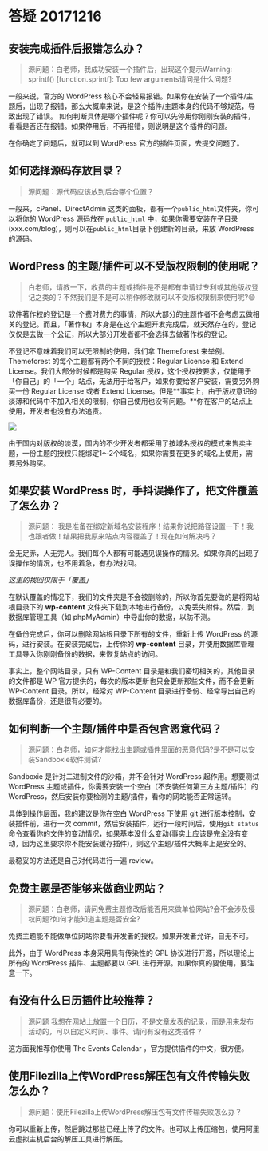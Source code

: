 # 答疑 20171216

## 安装完成插件后报错怎么办？
> 源问题：白老师，我成功安装一个插件后，出现这个提示Warning: sprintf() [function.sprintf]: Too few arguments请问是什么问题?

一般来说，官方的 WordPress 核心不会轻易报错。如果你在安装了一个插件/主题后，出现了报错，那么大概率来说，是这个插件/主题本身的代码不够规范，导致出现了错误。
如何判断具体是哪个插件呢？你可以先停用你刚刚安装的插件，看看是否还在报错。如果停用后，不再报错，则说明是这个插件的问题。

在你确定了问题后，就可以到 WordPress 官方的插件页面，去提交问题了。

## 如何选择源码存放目录？
> 源问题：源代码应该放到后台哪个位置？

一般来，cPanel、DirectAdmin 这类的面板，都有一个`public_html`文件夹，你可以将你的 WordPress 源码放在 `public_html` 中，如果你需要安装在子目录(xxx.com/blog)，则可以在`public_html`目录下创建新的目录，来放 WordPress 的源码。

## WordPress 的主题/插件可以不受版权限制的使用呢？
> 白老师，请教一下，收费的主题或插件是不是都有申请过专利或其他版权登记之类的？不然我们是不是可以稍作修改就可以不受版权限制来使用呢?😄 

软件著作权的登记是一个费时费力的事情，所以大部分的主题作者不会考虑去做相关的登记。而且，「著作权」本身是在这个主题开发完成后，就天然存在的，登记仅仅是去做一个公证，所以大部分开发者都不会选择去做著作权的登记。

不登记不意味着我们可以无限制的使用，我们拿 Themeforest 来举例。Themeforest 的每个主题都有两个不同的授权：Regular License 和 Extend License。我们大部分时候都是购买  Regular 授权，这个授权按要求，仅能用于「你自己」的「一个」站点，无法用于给客户，如果你要给客户安装，需要另外购买一份 Regular License 或者 Extend License。但是**事实上，由于版权意识的淡薄和代码中不加入相关的限制，你自己使用也没有问题。**你在客户的站点上使用，开发者也没有办法追责。

![](https://postimg.aliavv.com/2018/xh91e.png)

由于国内对版权的淡漠，国内的不少开发者都采用了按域名授权的模式来售卖主题，一份主题的授权只能绑定1～2个域名，如果你需要在更多的域名上使用，需要另外购买。


## 如果安装 WordPress 时，手抖误操作了，把文件覆盖了怎么办？
> 源问题： 我是准备在绑定新域名安装程序！结果你说把路径设置一下！我也跟者做！结果把我原来站点内容覆盖了！现在如何解决吗？

金无足赤，人无完人。我们每个人都有可能遇见误操作的情况。如果你真的出现了误操作的情况，也不用着急，有办法找回。

*这里的找回仅限于「覆盖」*

在默认覆盖的情况下，我们的文件夹是不会被删除的，所以你首先要做的是将网站根目录下的 **wp-content**  文件夹下载到本地进行备份，以免丢失附件。然后，到数据库管理工具（如 phpMyAdmin）中导出你的数据，以防不测。

在备份完成后，你可以删除网站根目录下所有的文件，重新上传 WordPress 的源码，进行安装。在安装完成后，上传你的 **wp-content** 目录，并使用数据库管理工具导入你刚刚备份的数据，来恢复站点的访问。

事实上，整个网站目录，只有 WP-Content 目录是和我们密切相关的，其他目录的文件都是 WP 官方提供的，每次的版本更新也只会更新那些文件，而不会更新 WP-Content 目录。所以，经常对 WP-Content 目录进行备份、经常导出自己的数据库备份，还是很有必要的。

## 如何判断一个主题/插件中是否包含恶意代码？
> 源问题：白老师，如何才能找出主题或插件里面的恶意代码?是不是可以安装Sandboxie软件测试?

Sandboxie 是针对二进制文件的沙箱，并不会针对 WordPress 起作用。想要测试 WordPress 主题或插件，你需要安装一个空白（不安装任何第三方主题/插件）的 WordPress，然后安装你要检测的主题/插件，看你的网站能否正常运转。

具体到操作层面，我的建议是你在空白 WordPress 下使用 git 进行版本控制，安装插件前，进行一次 commit，然后安装插件，运行一段时间后，使用`git status`命令查看你的文件的变动情况，如果基本没什么变动(事实上应该是完全没有变动，因为这里要求你不能安装缓存插件)，则这个主题/插件大概率上是安全的。

最稳妥的方法还是自己对代码进行一遍 review。

## 免费主题是否能够来做商业网站？
> 源问题：白老师，请问免费主题修改后能否用来做单位网站?会不会涉及侵权问题?如何才能知道主题是否安全?

免费主题能不能做单位网站你要看开发者的授权。如果开发者允许，自无不可。

此外，由于 WordPress 本身采用具有传染性的 GPL 协议进行开源，所以理论上所有的 WordPress 插件、主题都要以 GPL 进行开源。如果你真的要使用，要注意一下。

## 有没有什么日历插件比较推荐？
> 源问题 我想在网站上放置一个日历，不是文章发表的记录，而是用来发布活动的，可以自定义时间、事件。请问有没有这类插件？

这方面我推荐你使用 The Events Calendar ，官方提供插件的中文，很方便。

## 使用Filezilla上传WordPress解压包有文件传输失败怎么办？
> 源问题：使用Filezilla上传WordPress解压包有文件传输失败怎么办？

你可以重新上传，然后跳过那些已经上传了的文件。也可以上传压缩包，使用阿里云虚拟主机后台的解压工具进行解压。
